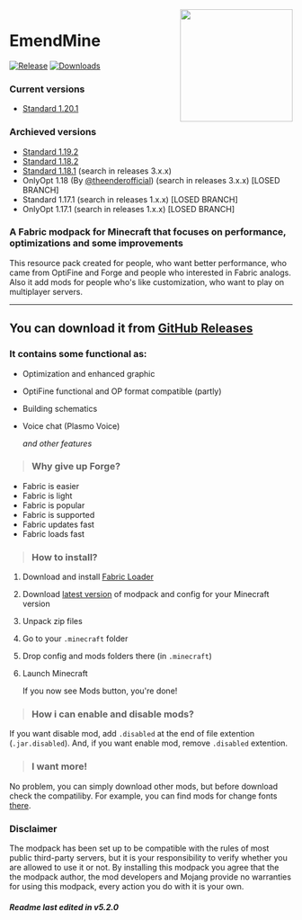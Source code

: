 <img align="right" src="https://i.imgur.com/t8zuPiv.png" height="200" width="200">

# EmendMine

[![Release](https://img.shields.io/github/release/pozitp/emendmine.svg)]()
[![Downloads](https://img.shields.io/github/downloads/pozitp/emendmine/total.svg)]()

### Current versions
- [Standard 1.20.1](https://github.com/pozitp/emendmine/tree/main)
### Archieved versions
- [Standard 1.19.2](https://github.com/pozitp/emendmine/tree/1.19.2)
- [Standard 1.18.2](https://github.com/pozitp/emendmine/tree/1.18.2)
- [Standard 1.18.1](https://github.com/pozitp/emendmine/tree/1.18.1) (search in releases 3.x.x)
- OnlyOpt 1.18 (By [@theenderofficial](https://github.com/TheEnderOfficial)) (search in releases 3.x.x) [LOSED BRANCH]
- Standard 1.17.1 (search in releases 1.x.x) [LOSED BRANCH]
- OnlyOpt 1.17.1 (search in releases 1.x.x) [LOSED BRANCH]

### A Fabric modpack for Minecraft that focuses on performance, optimizations and some improvements

This resource pack created for people, who want better performance, who came from OptiFine and Forge and people who interested in Fabric analogs. Also it add mods for people who's like customization, who want to play on multiplayer servers. <!-- (if you play on some vanilla servers you should off Twekeroo and Death Coords, use it for own risk) -->

* * *

## You can download it from  [GitHub Releases](https://github.com/pozitp/emendmine/releases/latest)

### It contains some functional as:
-   Optimization and enhanced graphic
-   OptiFine functional and OP format compatible (partly)
-   Building schematics
-   Voice chat (Plasmo Voice)

    *and other features*

> ### Why give up Forge?
-   Fabric is easier
-   Fabric is light
-   Fabric is popular
-   Fabric is supported
-   Fabric updates fast
-   Fabric loads fast

<!-- > ### Which version should I choose?
If you want only optimization mods, download OnlyOpt version. Else if you want OptiFine compatible and some OP features download Standard version. -->

> ### How to install?
1.  Download and install [Fabric Loader](https://fabricmc.net/use/)
2.  Download [latest version](https://github.com/pozitp/emendmine/releases/latest) of modpack and config for your Minecraft version
3.  Unpack zip files
4.  Go to your ```.minecraft``` folder
6.  Drop config and mods folders there (in ```.minecraft```)
7.  Launch Minecraft

    If you now see Mods button, you're done!

> ### How i can enable and disable mods?
If you want disable mod, add ```.disabled``` at the end of file extention (```.jar.disabled```). And, if you want enable mod, remove ```.disabled``` extention.

<!-- > ### How i can upgrade mods to lastest version?
Enable fabrilous-updater, enter multiplayer or singleplayer and enter ```/fabdate update``` command -->

> ### I want more!
No problem, you can simply download other mods, but before download check the compatiliby. For example, you can find mods for change fonts [there](https://www.curseforge.com/members/robotkoer/projects). 

### Disclaimer

The modpack has been set up to be compatible with the rules of most public third-party servers, but it is your responsibility to verify whether you are allowed to use it or not. By installing this modpack you agree that the the modpack author, the mod developers and Mojang provide no warranties for using this modpack, every action you do with it is your own.

<!-- #### Mods that can be disabled without affecting performance:
-   All that are not included in the OnlyOpt -->

##### Readme last edited in v5.2.0
